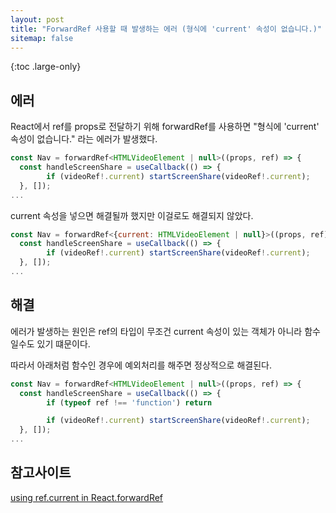 ```yaml
---
layout: post
title: "ForwardRef 사용할 때 발생하는 에러 (형식에 'current' 속성이 없습니다.)"
sitemap: false
---
```


{:toc .large-only}

## 에러

React에서 ref를 props로 전달하기 위해 forwardRef를 사용하면 "형식에 'current' 속성이 없습니다." 라는 에러가 발생했다.

```js
const Nav = forwardRef<HTMLVideoElement | null>((props, ref) => {
  const handleScreenShare = useCallback(() => {
        if (videoRef!.current) startScreenShare(videoRef!.current);
  }, []);
...
```

current 속성을 넣으면 해결될까 했지만 이걸로도 해결되지 않았다.

```js
const Nav = forwardRef<{current: HTMLVideoElement | null}>((props, ref) => {
  const handleScreenShare = useCallback(() => {
        if (videoRef!.current) startScreenShare(videoRef!.current);
  }, []);
...
```

## 해결

에러가 발생하는 원인은 ref의 타입이 무조건 current 속성이 있는 객체가 아니라 함수일수도 있기 떄문이다.

따라서 아래처럼 함수인 경우에 예외처리를 해주면 정상적으로 해결된다.

```js
const Nav = forwardRef<HTMLVideoElement | null>((props, ref) => {
  const handleScreenShare = useCallback(() => {
        if (typeof ref !== 'function') return

        if (videoRef!.current) startScreenShare(videoRef!.current);
  }, []);
...
```

## 참고사이트

[using ref.current in React.forwardRef](https://stackoverflow.com/a/62238917)

